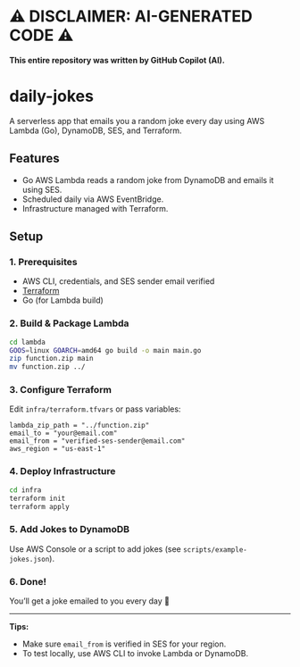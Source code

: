 # ⚠️ DISCLAIMER: AI-GENERATED CODE ⚠️

**This entire repository was written by GitHub Copilot (AI).**

# daily-jokes

A serverless app that emails you a random joke every day using AWS Lambda (Go), DynamoDB, SES, and Terraform.

## Features

- Go AWS Lambda reads a random joke from DynamoDB and emails it using SES.
- Scheduled daily via AWS EventBridge.
- Infrastructure managed with Terraform.

## Setup

### 1. Prerequisites

- AWS CLI, credentials, and SES sender email verified
- [Terraform](https://www.terraform.io/)
- Go (for Lambda build)

### 2. Build & Package Lambda

```bash
cd lambda
GOOS=linux GOARCH=amd64 go build -o main main.go
zip function.zip main
mv function.zip ../
```

### 3. Configure Terraform

Edit `infra/terraform.tfvars` or pass variables:

```
lambda_zip_path = "../function.zip"
email_to = "your@email.com"
email_from = "verified-ses-sender@email.com"
aws_region = "us-east-1"
```

### 4. Deploy Infrastructure

```bash
cd infra
terraform init
terraform apply
```

### 5. Add Jokes to DynamoDB

Use AWS Console or a script to add jokes (see `scripts/example-jokes.json`).

### 6. Done!

You’ll get a joke emailed to you every day 🎉

---

**Tips:**

- Make sure `email_from` is verified in SES for your region.
- To test locally, use AWS CLI to invoke Lambda or DynamoDB.
